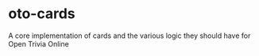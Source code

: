 # oto-cards
A core implementation of cards and the various logic they should have for Open Trivia Online
